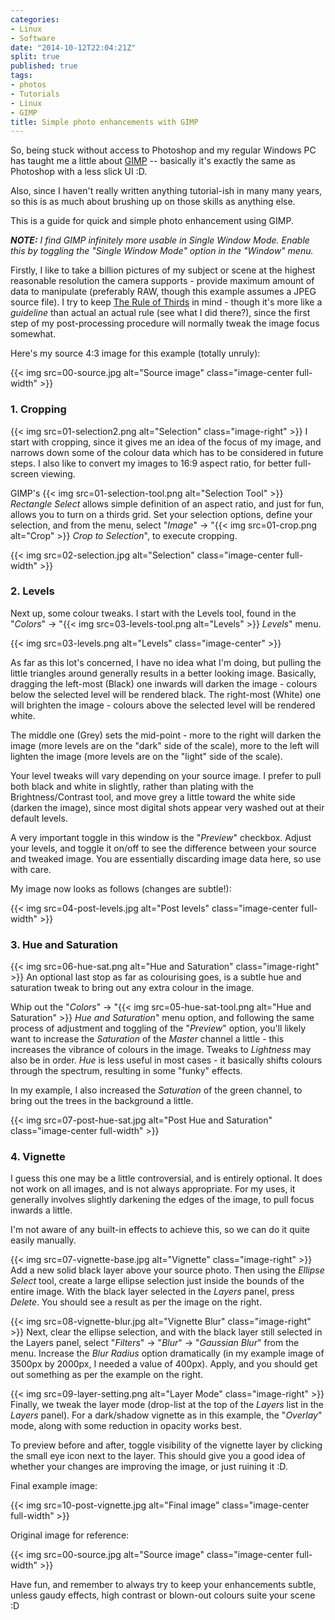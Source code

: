```yaml
---
categories:
- Linux
- Software
date: "2014-10-12T22:04:21Z"
split: true
published: true
tags:
- photos
- Tutorials
- Linux
- GIMP
title: Simple photo enhancements with GIMP
---
```


So, being stuck without access to Photoshop and my regular Windows PC
has taught me a little about [GIMP](http://gimp.org/) -- basically it's
exactly the same as Photoshop with a less slick UI :D.

Also, since I haven't really written anything tutorial-ish in many many
years, so this is as much about brushing up on those skills as anything
else.

This is a guide for quick and simple photo enhancement using GIMP.

<!--more-->

***NOTE:** I find GIMP infinitely more usable in Single Window Mode.
Enable this by toggling the "Single Window Mode" option in the "Window"
menu.*

Firstly, I like to take a billion pictures of my subject or scene at the
highest reasonable resolution the camera supports - provide maximum
amount of data to manipulate (preferably RAW, though this example
assumes a JPEG source file). I try to keep [The Rule of
Thirds](https://en.wikipedia.org/wiki/Rule_of_thirds) in mind - though
it's more like a *guideline* than actual an actual rule (see what I did
there?), since the first step of my post-processing procedure will
normally tweak the image focus somewhat.

Here's my source 4:3 image for this example (totally unruly):

{{< img src=00-source.jpg alt="Source image" class="image-center full-width" >}}

### 1. Cropping

{{< img src=01-selection2.png alt="Selection" class="image-right" >}} I start with
cropping, since it gives me an idea of the focus of my image, and
narrows down some of the colour data which has to be considered in
future steps. I also like to convert my images to 16:9 aspect ratio, for
better full-screen viewing.

GIMP's {{< img src=01-selection-tool.png alt="Selection Tool" >}} *Rectangle Select*
allows simple definition of an aspect ratio, and just for fun, allows
you to turn on a thirds grid. Set your selection options, define your
selection, and from the menu, select "*Image*" -&gt;
"{{< img src=01-crop.png alt="Crop" >}} *Crop to Selection*",
to execute cropping.

{{< img src=02-selection.jpg alt="Selection" class="image-center full-width" >}}

### 2. Levels

Next up, some colour tweaks. I start with the Levels tool, found in the
"*Colors*" -&gt; "{{< img src=03-levels-tool.png alt="Levels" >}} *Levels*" menu.

{{< img src=03-levels.png alt="Levels" class="image-center" >}}

As far as this lot's concerned, I have no idea what I'm doing, but
pulling the little triangles around generally results in a better
looking image. Basically, dragging the left-most (Black) one inwards
will darken the image - colours below the selected level will be
rendered black. The right-most (White) one will brighten the image -
colours above the selected level will be rendered white.

The middle one (Grey) sets the mid-point - more to the right will darken
the image (more levels are on the "dark" side of the scale), more to the
left will lighten the image (more levels are on the "light" side of the
scale).

Your level tweaks will vary depending on your source image. I prefer to
pull both black and white in slightly, rather than plating with the
Brightness/Contrast tool, and move grey a little toward the white side
(darken the image), since most digital shots appear very washed out at
their default levels.

A very important toggle in this window is the "*Preview*" checkbox.
Adjust your levels, and toggle it on/off to see the difference between
your source and tweaked image. You are essentially discarding image data
here, so use with care.

My image now looks as follows (changes are subtle!):

{{< img src=04-post-levels.jpg alt="Post levels" class="image-center full-width" >}}

### 3. Hue and Saturation

{{< img src=06-hue-sat.png alt="Hue and Saturation" class="image-right" >}}
An optional last stop as far as colourising goes, is a subtle hue and 
saturation tweak to bring out any extra colour in the image.

Whip out the "*Colors*" -&gt; 
"{{< img src=05-hue-sat-tool.png alt="Hue and Saturation" >}} *Hue and Saturation*"
menu option, and following the same process of adjustment and toggling
of the "*Preview*" option, you'll likely want to increase the
*Saturation* of the *Master* channel a little - this increases the
vibrance of colours in the image. Tweaks to *Lightness* may also be in
order. *Hue* is less useful in most cases - it basically shifts colours
through the spectrum, resulting in some "funky" effects.

In my example, I also increased the *Saturation* of the green channel,
to bring out the trees in the background a little.

{{< img src=07-post-hue-sat.jpg alt="Post Hue and Saturation" class="image-center full-width" >}}

### 4. Vignette

I guess this one may be a little controversial, and is entirely
optional. It does not work on all images, and is not always appropriate.
For my uses, it generally involves slightly darkening the edges of the
image, to pull focus inwards a little.

I'm not aware of any built-in effects to achieve this, so we can do it
quite easily manually.

{{< img src=07-vignette-base.jpg alt="Vignette" class="image-right" >}}
Add a new solid black layer above your source photo. Then using the *Ellipse Select* tool,
create a large ellipse selection just inside the bounds of the entire
image. With the black layer selected in the *Layers* panel, press
*Delete*. You should see a result as per the image on the right.

{{< img src=08-vignette-blur.jpg alt="Vignette Blur" class="image-right" >}}
Next, clear the ellipse selection, and with the black layer still selected in the Layers
panel, select "*Filters*" -&gt; "*Blur*" -&gt; "*Gaussian Blur*" from
the menu. Increase the *Blur Radius* option dramatically (in my example
image of 3500px by 2000px, I needed a value of 400px). Apply, and you
should get out something as per the example on the right.

{{< img src=09-layer-setting.png alt="Layer Mode" class="image-right" >}}
Finally, we tweak the layer mode (drop-list at the top of the *Layers* list in the *Layers*
panel). For a dark/shadow vignette as in this example, the "*Overlay*"
mode, along with some reduction in opacity works best.

To preview before and after, toggle visibility of the vignette layer by
clicking the small eye icon next to the layer. This should give you a
good idea of whether your changes are improving the image, or just
ruining it :D.

Final example image:

{{< img src=10-post-vignette.jpg alt="Final image" class="image-center full-width" >}}

Original image for reference:

{{< img src=00-source.jpg alt="Source image" class="image-center full-width" >}}

Have fun, and remember to always try to keep your enhancements subtle,
unless gaudy effects, high contrast or blown-out colours suite your
scene :D
